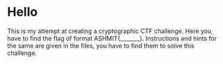 # Hello
This is my attempt at creating a cryptographic CTF challenge. Here you have to find the flag of format ASHMIT{_______}. Instructions and hints for the same are given in the files, you have to find them to solve this challenge.

